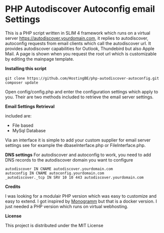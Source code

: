 # PHP Autodiscover Autoconfig email Settings

This is a PHP script written in SLIM 4 framework which runs on a virtual server https://autodiscover.yourdomain.com,  it replies to autodiscover, autoconfig requests from email clients which call the autodiscover url. It provides autodiscover capabilities for Outlook, Thundebird but also Apple Mail. A page is shown when you request the root url which is customizable by editing the mainpage template. 

**Installing this script** 

```git clone https://github.com/HostingBE/php-autodiscover-autoconfig.git```
``` composer update```

Open config/config.php and enter the configuration settings which apply to you. Their are two methods included to retrieve the email server settings. 

**Email Settings Retrieval**

included are:

* File based
* MySql Database

Via an interface it is simple to add your custom supplier for email server settings see for example the dbaseInterface.php or FileInterface.php.


**DNS settings**
For autodiscover and autoconfig to work, you need to add DNS records to the autodiscover domain you want to configure

```
autodiscover IN CNAME autodiscover.yourdomain.com
autoconfig IN CNAME autoconfig.yourdomain.com
_autodiscover._tcp IN SRV 10 10 443 autodiscover.yourdomain.com
```

**Credits**

I was looking for a modulair PHP version which was easy to customize and easy to extend. I got inspired by  [Monogramm](https://github.com/Monogramm/autodiscover-email-settings/) but that is a docker version. I just needed a PHP version which runs on virtual webhosting.

**License**

This project is distributed under the MIT License

